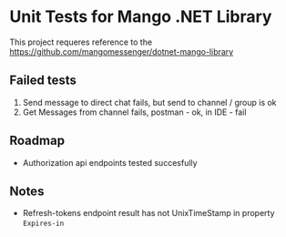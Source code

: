# Unit Tests for Mango .NET Library

This project requeres reference to the https://github.com/mangomessenger/dotnet-mango-library

## Failed tests

1. Send message to direct chat fails, but send to channel / group is ok
2. Get Messages from channel fails, postman - ok, in IDE - fail

## Roadmap

- Authorization api endpoints tested succesfully

## Notes

- Refresh-tokens endpoint result has not UnixTimeStamp in property `Expires-in`



